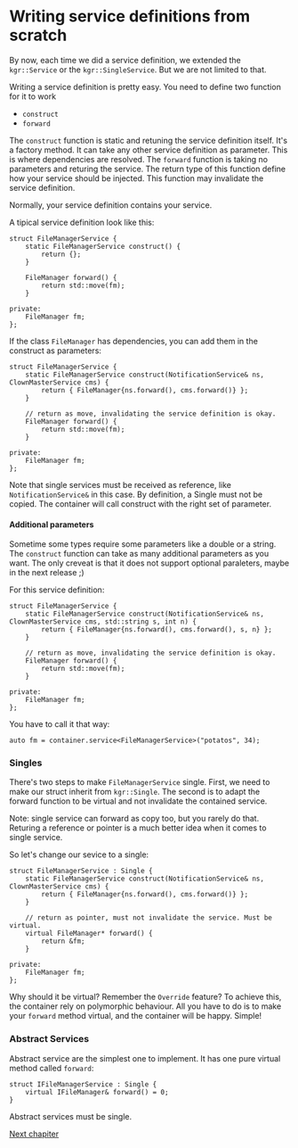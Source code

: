 Writing service definitions from scratch
========================================

By now, each time we did a service definition, we extended the `kgr::Service` or the `kgr::SingleService`. But we are not limited to that.

Writing a service definition is pretty easy. You need to define two function for it to work

 * `construct`
 * `forward`

The `construct` function is static and retuning the service definition itself. It's a factory method. It can take any other service definition as parameter. This is where dependencies are resolved.
The `forward` function is taking no parameters and returing the service. The return type of this function define how your service should be injected. This function may invalidate the service definition.

Normally, your service definition contains your service.

A tipical service definition look like this:

    struct FileManagerService {
        static FileManagerService construct() {
            return {};
        }
        
        FileManager forward() {
            return std::move(fm);
        }
        
    private:
        FileManager fm;
    };

If the class `FileManager` has dependencies, you can add them in the construct as parameters:

    struct FileManagerService {
        static FileManagerService construct(NotificationService& ns, ClownMasterService cms) {
            return { FileManager{ns.forward(), cms.forward()} };
        }
        
        // return as move, invalidating the service definition is okay.
        FileManager forward() {
            return std::move(fm);
        }
        
    private:
        FileManager fm;
    };
    
Note that single services must be received as reference, like `NotificationService&` in this case. By definition, a Single must not be copied.
The container will call construct with the right set of parameter.

#### Additional parameters

Sometime some types require some parameters like a double or a string. The `construct` function can take as many additional parameters as you want. The only creveat is that it does not support optional paraleters, maybe in the next release ;)

For this service definition:

    struct FileManagerService {
        static FileManagerService construct(NotificationService& ns, ClownMasterService cms, std::string s, int n) {
            return { FileManager{ns.forward(), cms.forward(), s, n} };
        }
        
        // return as move, invalidating the service definition is okay.
        FileManager forward() {
            return std::move(fm);
        }
        
    private:
        FileManager fm;
    };

You have to call it that way:

    auto fm = container.service<FileManagerService>("potatos", 34);

### Singles

There's two steps to make `FileManagerService` single. First, we need to make our struct inherit from `kgr::Single`. The second is to adapt the forward function to be virtual and not invalidate the contained service.

Note: single service can forward as copy too, but you rarely do that. Returing a reference or pointer is a much better idea when it comes to single service.

So let's change our sevice to a single:

    struct FileManagerService : Single {
        static FileManagerService construct(NotificationService& ns, ClownMasterService cms) {
            return { FileManager{ns.forward(), cms.forward()} };
        }
        
        // return as pointer, must not invalidate the service. Must be virtual.
        virtual FileManager* forward() {
            return &fm;
        }
        
    private:
        FileManager fm;
    };

Why should it be virtual? Remember the `Override` feature? To achieve this, the container rely on polymorphic behaviour. All you have to do is to make your `forward` method virtual, and the container will be happy. Simple!

### Abstract Services

Abstract service are the simplest one to implement. It has one pure virtual method called `forward`:

    struct IFileManagerService : Single {
        virtual IFileManager& forward() = 0;
    }
    
Abstract services must be single.
 
[Next chapiter](section7_generic.md)

